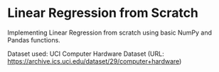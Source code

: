# Linear Regression from Scratch
Implementing Linear Regression from scratch using basic NumPy and Pandas functions.

Dataset used: UCI Computer Hardware Dataset (URL: https://archive.ics.uci.edu/dataset/29/computer+hardware)